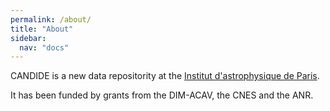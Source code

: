 ```yaml
---
permalink: /about/
title: "About"
sidebar:
  nav: "docs"
---
```


CANDIDE is a new data repositority at the  [Institut d'astrophysique de Paris](http://www.iap.fr "hp"). 

It has been funded by grants from the DIM-ACAV, the CNES and the ANR. 
